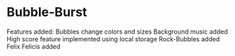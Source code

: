 # Bubble-Burst
Features added:
Bubbles change colors and sizes
Background music added
High score feature implemented using local storage
Rock-Bubbles added
Felix Felicis added